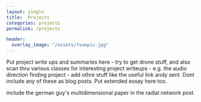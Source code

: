 ```yaml
---
layout: single
title:  Projects
categories: projects
permalink: /projects

header:
  overlay_image: "/assets/fsaepic.jpg"
---
```

Put project write ups and summaries here - try to get drone stuff, and also
scan thru various classes for interesting project writeups - e.g. the audio
direction finding project - add othre stuff like the useful link andy sent. Dont
include any of these as blog posts. 
Put extended essay here too.

include the german guy's multidimensional paper in the radial network post.


